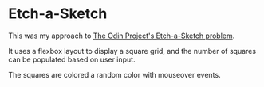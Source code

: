 # Etch-a-Sketch

This was my approach to [The Odin Project's Etch-a-Sketch problem](https://www.theodinproject.com/lessons/foundations-etch-a-sketch). 

It uses a flexbox layout to display a square grid, and the number of squares can be populated based on user input. 

The squares are colored a random color with mouseover events. 